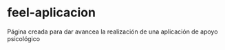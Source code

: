 # feel-aplicacion
Página creada para dar avancea la realización de una aplicación de apoyo psicológico

